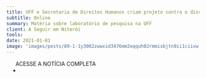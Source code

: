 ```yaml
---
title: UFF e Secretaria de Direitos Humanos criam projeto contra o discurso de ódio e fake news
subtitle: Online
summary: Matéria sobre laboratório de pesquisa na UFF
client: A Seguir em Niterói
tools: 
date: 2021-01-01
image: 'images/posts/89-1-1y3082zwwxid3476mm2eqquh02rmmisbjtn9ii1ciixw.png'
---
```




<div class="post__share"><ul class="share__list list-reset">ACESSE A NOTÍCIA COMPLETA<li class="share__item" style="margin-left: 10px"><a class="share__link share__facebook" style="background: #fa5657" href="https://aseguirniteroi.com.br/post/uff-e-secretaria-de-direitos-humanos-criam-projeto-para-combate-do-discurso-de-%C3%B3dio-e-de-fake-news" title="Link" rel="nofollow"><i class="fa-solid fa-link"></i></a></li></ul></div>
<!-- <div class="gallery-box"><div class="gallery"><img src="/clipping/images/example-1.jpg" loading="lazy" alt="Project"><img src="/clipping/images/example-2.jpg" loading="lazy" alt="Project"></div><em>Gallery / <a href="https://www.freepik.com/" target="_blank">Freepic</a></em></div> -->